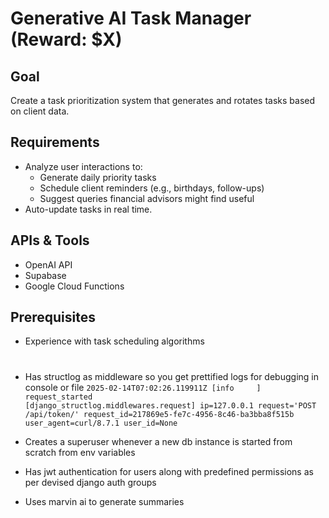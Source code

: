 # Generative AI Task Manager (Reward: $X)

## Goal
Create a task prioritization system that generates and rotates tasks based on client data.

## Requirements
- Analyze user interactions to:
  - Generate daily priority tasks
  - Schedule client reminders (e.g., birthdays, follow-ups)
  - Suggest queries financial advisors might find useful
- Auto-update tasks in real time.

## APIs & Tools
- OpenAI API
- Supabase
- Google Cloud Functions

## Prerequisites
- Experience with task scheduling algorithms

#
- Has structlog as middleware so you get prettified logs for debugging in console or file
`2025-02-14T07:02:26.119911Z [info     ] request_started                [django_structlog.middlewares.request] ip=127.0.0.1 request='POST /api/token/' request_id=217869e5-fe7c-4956-8c46-ba3bba8f515b user_agent=curl/8.7.1 user_id=None`

- Creates a superuser whenever a new db instance is started from scratch from env variables

- Has jwt authentication for users along with predefined permissions as per devised django auth groups

- Uses marvin ai to generate summaries